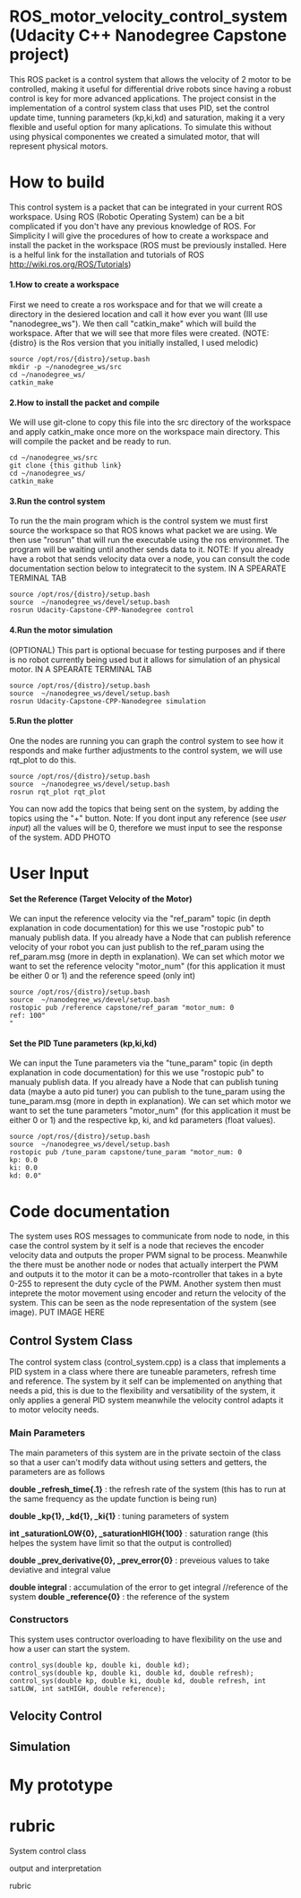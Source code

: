 # ROS_motor_velocity_control_system (Udacity C++ Nanodegree Capstone project)
This ROS packet is a control system that allows the velocity of 2 motor to be controlled, making it useful for differential drive robots since having a robust control is key for more advanced applications. The project consist in the implementation of a control system class that uses PID, set the control update time, tunning parameters (kp,ki,kd) and saturation, making it a very flexible and useful option for many aplications. To simulate this without using physical componentes we created a simulated motor, that will represent physical motors. 

# How to build
This control system is a packet that can be integrated in your current ROS workspace. Using ROS (Robotic Operating System) can be a bit complicated if you don't have any previous knowledge of ROS. For Simplicity I will give the procedures of how to create a workspace and install the packet in the workspace (ROS must be previously installed. Here is a helful link for the installation and tutorials of ROS http://wiki.ros.org/ROS/Tutorials)
#### 1.How to create a workspace
First we need to create a ros workspace and for that we will create a directory in the desiered location and call it how ever you want (Ill use "nanodegree_ws"). We then call "catkin_make" which will build the workspace. After that we will see that more files were created. (NOTE: {distro} is the Ros version that you initially installed, I used melodic)
```
source /opt/ros/{distro}/setup.bash
mkdir -p ~/nanodegree_ws/src
cd ~/nanodegree_ws/
catkin_make
```
#### 2.How to install the packet and compile
We will use git-clone to copy this file into the src directory of the workspace and apply catkin_make once more on the workspace main directory. This will compile the packet and be ready to run. 
```
cd ~/nanodegree_ws/src
git clone {this github link}
cd ~/nanodegree_ws/
catkin_make
```
#### 3.Run the control system
To run the the main program which is the control system we must first source the workspace so that ROS knows what packet we are using. We then use "rosrun" that will run the executable using the ros environmet. The program will be waiting until another sends data to it. NOTE: If you already have a robot that sends velocity data over a node, you can consult the code documentation section below to integratecit to the system.
IN A SPEARATE TERMINAL TAB
```
source /opt/ros/{distro}/setup.bash
source  ~/nanodegree_ws/devel/setup.bash
rosrun Udacity-Capstone-CPP-Nanodegree control
```
#### 4.Run the motor simulation
(OPTIONAL) This part is optional becuase for testing purposes and if there is no robot currently being used but it allows for simulation of an physical motor.
IN A SPEARATE TERMINAL TAB
```
source /opt/ros/{distro}/setup.bash
source  ~/nanodegree_ws/devel/setup.bash
rosrun Udacity-Capstone-CPP-Nanodegree simulation
```
#### 5.Run the plotter
One the nodes are running you can graph the control system to see how it responds and make further adjustments to the control system, we will use rqt_plot to do this.
```
source /opt/ros/{distro}/setup.bash
source  ~/nanodegree_ws/devel/setup.bash
rosrun rqt_plot rqt_plot
```
You can now add the topics that being sent on the system, by adding the topics using the "+" button. Note: If you dont input any reference (see *user input*) all the values will be 0, therefore we must input to see the response of the system.
 ADD PHOTO

# User Input
#### Set the Reference (Target Velocity of the Motor)
We can input the reference velocity via the "ref_param" topic (in depth explanation in code documentation) for this we use "rostopic pub" to manualy publish data. If you already have a Node that can publish reference velocity of your robot you can just publish to the ref_param using the ref_param.msg (more in depth in explanation). We can set which motor we want to set the reference velocity "motor_num" (for this application it must be either 0 or 1) and the reference speed (only int)

```
source /opt/ros/{distro}/setup.bash
source  ~/nanodegree_ws/devel/setup.bash
rostopic pub /reference capstone/ref_param "motor_num: 0
ref: 100" 
"
```
#### Set the PID Tune parameters (kp,ki,kd)
We can input the Tune parameters via the "tune_param" topic (in depth explanation in code documentation) for this we use "rostopic pub" to manualy publish data. If you already have a Node that can publish tuning data (maybe a auto pid tuner) you can publish to the tune_param using the tune_param.msg (more in depth in explanation). We can set which motor we want to set the tune parameters "motor_num" (for this application it must be either 0 or 1) and the respective kp, ki, and kd parameters (float values).

```
source /opt/ros/{distro}/setup.bash
source  ~/nanodegree_ws/devel/setup.bash
rostopic pub /tune_param capstone/tune_param "motor_num: 0
kp: 0.0
ki: 0.0
kd: 0.0" 
```
# Code documentation
The system uses ROS messages to communicate from node to node, in this case the control system by it self is a node that recieves the encoder velocity data and outputs the proper PWM signal to be process. Meanwhile the there must be another node or nodes that actually interpert the PWM and outputs it to the motor it can be a moto-rcontroller that takes in a byte 0-255 to represent the duty cycle of the PWM. Another system then must inteprete the motor movement using encoder and return the velocity of the system. This can be seen as the node representation of the system (see image).
PUT IMAGE HERE
## Control System Class
The control system class (control_system.cpp) is a class that implements a PID system in a class where there are tuneable parameters, refresh time and reference. The system by it self can be implemented on anything that needs a pid, this is due to the flexibility and versatibility of the system, it only applies a general PID system meanwhile the velocity control adapts it to motor velocity needs.
### Main Parameters
The main parameters of this system are in the private sectoin of the class so that a user can't modify data without using setters and getters, the parameters are as follows

**double _refresh_time{.1}** : the refresh rate of the system (this has to run at the same frequency as the update function is being run)

**double _kp{1}, _kd{1}, _ki{1}** : tuning parameters of system

**int _saturationLOW{0}, _saturationHIGH{100}** : saturation range (this helpes the system have limit so that the output is controlled)

**double _prev_derivative{0}, _prev_error{0}** : preveious values to take deviative and integral value

**double integral** : accumulation of the error to get integral
//reference of the system
**double _reference{0}** : the reference of the system

### Constructors
This system uses contructor overloading to have flexibility on the use and how a user can start the system.
```
control_sys(double kp, double ki, double kd);
control_sys(double kp, double ki, double kd, double refresh);
control_sys(double kp, double ki, double kd, double refresh, int satLOW, int satHIGH, double reference);
```
## Velocity Control
## Simulation

# My prototype 

# rubric

System control class



output and interpretation

rubric
